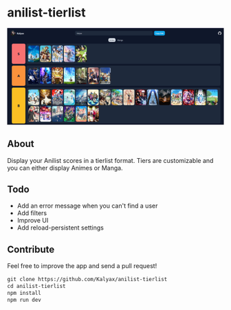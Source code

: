 # anilist-tierlist

![Preview](https://github.com/Kalyax/anilist-tierlist/blob/master/public/img/Preview.png)

## About
Display your Anilist scores in a tierlist format. Tiers are customizable and you can either display Animes or Manga.

## Todo
- Add an error message when you can't find a user
- Add filters
- Improve UI
- Add reload-persistent settings

## Contribute
Feel free to improve the app and send a pull request!
```
git clone https://github.com/Kalyax/anilist-tierlist
cd anilist-tierlist
npm install
npm run dev
```
